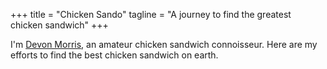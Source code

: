 +++
title = "Chicken Sando"
tagline = "A journey to find the greatest chicken sandwich"
+++

I'm [Devon Morris](https://devonmorris.dev/), an amateur chicken sandwich
connoisseur. Here are my efforts to find the best chicken sandwich on earth.

